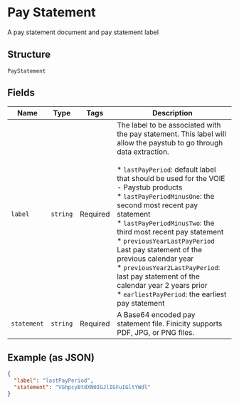 
# Pay Statement

A pay statement document and pay statement label

## Structure

`PayStatement`

## Fields

| Name | Type | Tags | Description |
|  --- | --- | --- | --- |
| `label` | `string` | Required | The label to be associated with the pay statement. This label will allow the paystub to go through data extraction.<br><br>* `lastPayPeriod`: default label that should be used for the VOIE - Paystub products<br>* `lastPayPeriodMinusOne`: the second most recent pay statement<br>* `lastPayPeriodMinusTwo`: the third most recent pay statement<br>* `previousYearLastPayPeriod` Last pay statement of the previous calendar year<br>* `previousYear2LastPayPeriod`: last pay statement of the calendar year 2 years prior<br>* `earliestPayPeriod`: the earliest pay statement |
| `statement` | `string` | Required | A Base64 encoded pay statement file. Finicity supports PDF, JPG, or PNG files. |

## Example (as JSON)

```json
{
  "label": "lastPayPeriod",
  "statement": "VGhpcyBtdXN0IGJlIGFuIGltYWdl"
}
```

